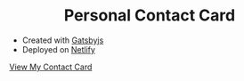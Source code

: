 <p align="center">
  </a>
</p>
<h1 align="center">
 Personal Contact Card
</h1>

- Created with [Gatsbyjs](https://www.gatsbyjs.com/docs/?utm_source=starter&utm_medium=readme&utm_campaign=minimal-starter)
- Deployed on  [Netlify](https://app.netlify.com/signup)

[View My Contact Card](https://kalinda-contact-card.netlify.app/)

 
